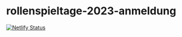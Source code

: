 # rollenspieltage-2023-anmeldung

[![Netlify Status](https://api.netlify.com/api/v1/badges/a4a72be1-6af4-4ee6-bcc1-1982246d2dea/deploy-status)](https://app.netlify.com/sites/storied-toffee-c1b2f1/deploys)
